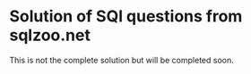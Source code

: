 # Solution of SQl questions from sqlzoo.net
This is not the complete solution but will be completed soon.
